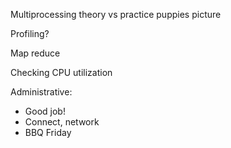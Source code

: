 
Multiprocessing theory vs practice puppies picture

Profiling?

Map reduce

Checking CPU utilization

Administrative:
- Good job!
- Connect, network
- BBQ Friday
